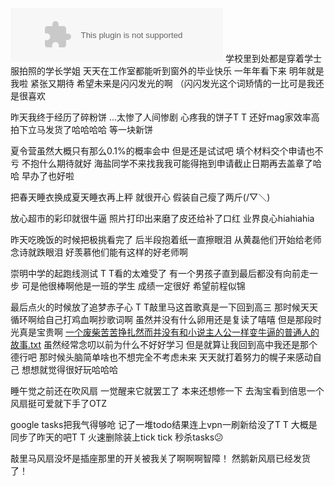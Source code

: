 <embed src="//music.163.com/style/swf/widget.swf?sid=480286151&type=2&auto=1&width=320&height=66" width="340" height="86"  allowNetworking="all"></embed>
学校里到处都是穿着学士服拍照的学长学姐
天天在工作室都能听到窗外的毕业快乐
一年年看下来
明年就是我啦
紧张又期待
希望未来是闪闪发光的啊
（闪闪发光这个词矫情的一比可是我还是很喜欢
<!--more-->

昨天我终于经历了碎粉饼
...太惨了人间惨剧
心疼我的饼子T T
还好mag家效率高拍下立马发货了哈哈哈哈
等一块新饼

夏令营虽然大概只有那么0.1%的概率会中
但是还是试试吧
填个材料交个申请也不亏
不抱什么期待就好
海盐同学不来找我我可能得拖到申请截止日期再去盖章了哈哈
早办了也好啦

把春天睡衣换成夏天睡衣再上秤
就很开心
假装自己瘦了两斤(/▽＼)

放心超市的彩印就很牛逼
照片打印出来磨了皮还给补了口红
业界良心hiahiahia

昨天吃晚饭的时候把极挑看完了
后半段抱着纸一直擦眼泪
从黄磊他们开始给老师念诗就跌眼泪
好羡慕他们能有这样的好老师啊

崇明中学的起跑线测试
T T看的太难受了
有一个男孩子直到最后都没有向前走一步
可是他很棒啊他是一班的学生
成绩一定很好
希望前程似锦

最后点火的时候放了追梦赤子心
T T敲里马这首歌真是一下回到高三
那时候天天循环啊给自己打鸡血啊抄歌词啊
虽然并没有什么卵用还是复读了嘻嘻
但是那段时光真是宝贵啊
[一个废柴苦苦挣扎然而并没有和小说主人公一样变牛逼的普通人的故事.txt](https://github.com/hishark/hishark.github.io/files/2566670/default.txt)
虽然经常念叨以前为什么不好好学习
但是就算让我回到高中我还是那个德行吧
那时候头脑简单啥也不想完全不考虑未来
天天就打着努力的幌子来感动自己
想想就觉得很好玩哈哈哈

睡午觉之前还在吹风扇
一觉醒来它就罢工了
本来还想修一下
去淘宝看到倍思一个风扇挺可爱就下手了OTZ

google tasks把我气得够呛
记了一堆todo结果连上vpn一刷新给没了T T
大概是同步了昨天的吧T T
火速删除装上tick tick
秒杀tasks😕

敲里马风扇没坏是插座那里的开关被我关了啊啊啊智障！
然鹅新风扇已经发货了！








